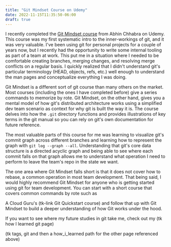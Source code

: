 ```yaml
---
title: "Git Mindset Course on Udemy"
date: 2022-11-15T11:35:50-06:00
draft: true
---
```


I recently completed the [Git Mindset course](https://www.udemy.com/course/git-mindset/) from Abhin Chhabra on Udemy. This course was my first systematic intro to the inner-workings of git, and it was very valuable. I've been using git for personal projects for a couple of years now, but I recently had the opportunity to write some internal tooling as part of a team at work. This put me in a situation where I needed to be comfortable creating branches, merging changes, and resolving merge conflicts on a regular basis. I quickly realized that I didn't understand git's particular terminology (HEAD, objects, refs, etc.) well enough to understand the man pages and conceptualize everything I was doing.

Git Mindset is a different sort of git course than many others on the market. Most courses (including the ones I have completed before) give a series commands to memorize by rote. Git Mindset, on the other hand, gives you a mental model of how git's distributed architecture works using a simplified dev team scenario as context for why git is built the way it is. The course delves into how the `.git` directory functions and provides illustrations of key terms in the git manual so you can rely on git's own documentation for future reference.

The most valuable parts of this course for me was learning to visualize git's commit graph across different branches and learning how to represent the graph with `git log --graph --all`. Understanding that git's core data structure is a directed acyclic graph and being able to see where each commit falls on that graph allows me to understand what operation I need to perform to leave the team's repo in the state we want.

The one area where Git Mindset falls short is that it does not cover how to rebase, a common operation in most team development. That being said, I would highly recommend Git Mindset for anyone who is getting started using git for team development. You can start with a short course that covers common commands by rote such as 

A Cloud Guru's (tk-link Git Quickstart course) and follow that up with Git Mindset to build a deeper understanding of how Git works under the hood. 

If you want to see where my future studies in git take me, check out my (tk how I learned git page)

(tk tags, git and then a how_i_learned path for the other page referenced above)
